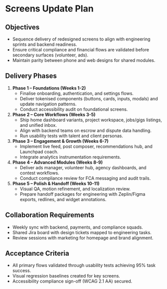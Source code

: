 # Screens Update Plan

## Objectives
- Sequence delivery of redesigned screens to align with engineering sprints and backend readiness.
- Ensure critical compliance and financial flows are validated before secondary surfaces (volunteer, ads).
- Maintain parity between phone and web designs for shared modules.

## Delivery Phases
1. **Phase 1 – Foundations (Weeks 1-2)**
   - Finalise onboarding, authentication, and settings flows.
   - Deliver tokenised components (buttons, cards, inputs, modals) and update navigation patterns.
   - Conduct accessibility audit on foundational screens.
2. **Phase 2 – Core Workflows (Weeks 3-5)**
   - Ship home dashboard variants, project workspace, jobs/gigs listings, and unified inbox.
   - Align with backend teams on escrow and dispute data handling.
   - Run usability tests with talent and client personas.
3. **Phase 3 – Engagement & Growth (Weeks 6-7)**
   - Implement live feed, post composer, recommendations hub, and Launchpad coach.
   - Integrate analytics instrumentation requirements.
4. **Phase 4 – Advanced Modules (Weeks 8-9)**
   - Deliver ads manager, volunteer hub, agency dashboards, and contest workflows.
   - Conduct compliance review for FCA messaging and audit trails.
5. **Phase 5 – Polish & Handoff (Weeks 10-11)**
   - Visual QA, motion refinement, and localization review.
   - Prepare handoff packages for engineering with Zeplin/Figma exports, redlines, and widget annotations.

## Collaboration Requirements
- Weekly sync with backend, payments, and compliance squads.
- Shared Jira board with design tickets mapped to engineering tasks.
- Review sessions with marketing for homepage and brand alignment.

## Acceptance Criteria
- All primary flows validated through usability tests achieving 95% task success.
- Visual regression baselines created for key screens.
- Accessibility compliance sign-off (WCAG 2.1 AA) secured.
